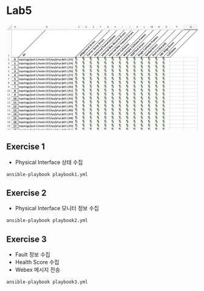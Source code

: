 # Lab5

![](../images/lab5.png)

## Exercise 1
- Physical Interface 상태 수집
```
ansible-playbook playbook1.yml
```

## Exercise 2
- Physical Interface 모니터 정보 수집
```
ansible-playbook playbook2.yml
```

## Exercise 3
- Fault 정보 수집
- Health Score 수집
- Webex 메시지 전송
```
ansible-playbook playbook3.yml
```